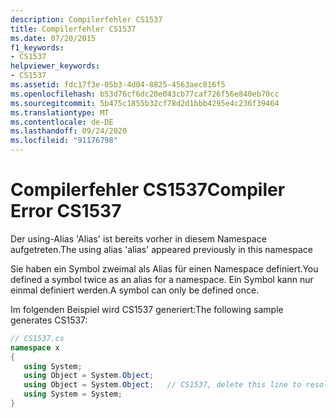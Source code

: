 ```yaml
---
description: Compilerfehler CS1537
title: Compilerfehler CS1537
ms.date: 07/20/2015
f1_keywords:
- CS1537
helpviewer_keywords:
- CS1537
ms.assetid: fdc17f3e-05b3-4d04-8825-4563aec816f5
ms.openlocfilehash: b53d76cf6dc20e043cb77caf726f56e840eb70cc
ms.sourcegitcommit: 5b475c1855b32cf78d2d1bbb4295e4c236f39464
ms.translationtype: MT
ms.contentlocale: de-DE
ms.lasthandoff: 09/24/2020
ms.locfileid: "91176798"
---
```

# <a name="compiler-error-cs1537"></a><span data-ttu-id="5aa88-103">Compilerfehler CS1537</span><span class="sxs-lookup"><span data-stu-id="5aa88-103">Compiler Error CS1537</span></span>

<span data-ttu-id="5aa88-104">Der using-Alias 'Alias' ist bereits vorher in diesem Namespace aufgetreten.</span><span class="sxs-lookup"><span data-stu-id="5aa88-104">The using alias 'alias' appeared previously in this namespace</span></span>  
  
 <span data-ttu-id="5aa88-105">Sie haben ein Symbol zweimal als Alias für einen Namespace definiert.</span><span class="sxs-lookup"><span data-stu-id="5aa88-105">You defined a symbol twice as an alias for a namespace.</span></span> <span data-ttu-id="5aa88-106">Ein Symbol kann nur einmal definiert werden.</span><span class="sxs-lookup"><span data-stu-id="5aa88-106">A symbol can only be defined once.</span></span>  
  
 <span data-ttu-id="5aa88-107">Im folgenden Beispiel wird CS1537 generiert:</span><span class="sxs-lookup"><span data-stu-id="5aa88-107">The following sample generates CS1537:</span></span>  
  
```csharp  
// CS1537.cs  
namespace x  
{  
   using System;  
   using Object = System.Object;  
   using Object = System.Object;   // CS1537, delete this line to resolve  
   using System = System;  
}  
```
